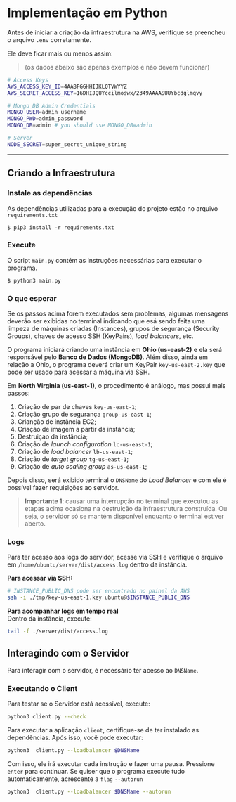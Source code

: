 # Implementação em Python

Antes de iniciar a criação da infraestrutura na AWS,
verifique se preencheu o arquivo `.env` corretamente.

Ele deve ficar mais ou menos assim:

> (os dados abaixo são apenas exemplos e não devem funcionar)

```sh
# Access Keys
AWS_ACCESS_KEY_ID=4AABFGGHHIJKLQTVWYYZ
AWS_SECRET_ACCESS_KEY=16DHIJQUYccilmoswx/2349AAAASUUYbcdglmqvy

# Mongo DB Admin Credentials
MONGO_USER=admin_username
MONGO_PWD=admin_password
MONGO_DB=admin # you should use MONGO_DB=admin

# Server
NODE_SECRET=super_secret_unique_string
```

---

## Criando a Infraestrutura

### Instale as dependências

As dependências utilizadas para a execução do projeto estão no arquivo
`requirements.txt`

    $ pip3 install -r requirements.txt

### Execute

O script `main.py` contém as instruções necessárias para executar o programa.

    $ python3 main.py

### O que esperar

Se os passos acima forem executados sem problemas, algumas mensagens deverão ser exibidas no terminal indicando que esá sendo feita uma limpeza de máquinas criadas (Instances), grupos de segurança (Security Groups), chaves de acesso SSH (KeyPairs), _load balancers_, etc.

O programa iniciará criando uma instância em **Ohio (us-east-2)** e ela será responsável pelo **Banco de Dados (MongoDB)**. Além disso, ainda em relação a Ohio, o programa deverá criar um KeyPair `key-us-east-2.key` que pode ser usado para acessar a máquina via SSH.

Em **North Virginia (us-east-1)**, o procedimento é análogo, mas possui mais passos:

1. Criação de par de chaves `key-us-east-1`;
2. Criação grupo de segurança `group-us-east-1`;
3. Crianção de instância EC2;
4. Criação de imagem a partir da instância;
5. Destruiçao da instância;
6. Criação de _launch configuration_ `lc-us-east-1`;
7. Criação de _load balancer_ `lb-us-east-1`;
8. Criação de _target group_ `tg-us-east-1`;
9. Criação de _auto scaling group_ `as-us-east-1`;

Depois disso, será exibido terminal o `DNSName` do _Load Balancer_
e com ele é possível fazer requisições ao servidor.

> **Importante 1**: causar uma interrupção no terminal que executou as etapas acima ocasiona na destruição da infraestrutura construída. Ou seja, o servidor só se mantém disponível enquanto o terminal estiver aberto.

### Logs

Para ter acesso aos logs do servidor, acesse via SSH e verifique o arquivo em `/home/ubuntu/server/dist/access.log` dentro da instância.

**Para acessar via SSH:**

```sh
# INSTANCE_PUBLIC_DNS pode ser encontrado no painel da AWS
ssh -i ./tmp/key-us-east-1.key ubuntu@$INSTANCE_PUBLIC_DNS
```

**Para acompanhar logs em tempo real**\
Dentro da instância, execute:

```sh
tail -f ./server/dist/access.log
```

## Interagindo com o Servidor

Para interagir com o servidor, é necessário ter acesso ao `DNSName`.

### Executando o Client

Para testar se o Servidor está acessível, execute:

```sh
python3 client.py --check
```

Para executar a aplicação `client`, certifique-se de ter instalado as dependências. Após isso, você pode executar:

```sh
python3  client.py --loadbalancer $DNSName
```

Com isso, ele irá executar cada instrução e fazer uma pausa. Pressione `enter` para continuar. Se quiser que o programa execute tudo automaticamente, acrescente a `flag` `--autorun`

```sh
python3  client.py --loadbalancer $DNSName --autorun
```
